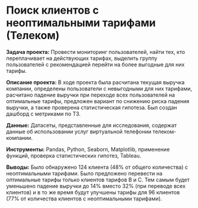 # Поиск клиентов с неоптимальными тарифами (Телеком)

**Задача проекта:** Провести мониторинг пользователей, найти тех, кто переплачивает на действующих тарифах, выделить группу пользователей с рекомендацией перейти на более выгодные для них тарифы.

**Описание проекта:** В ходе проекта была расчитана текущая выручка компании, определены пользователи с невыгодными для них тарифами, расчитано падение выручки при переходе всех пользователей на оптимальные тарифы, предложен вариант по снижению риска падения выручки, а также проверена статистическая гипотеза. Был создан дашборд с метриками по ТЗ.

**Данные:** Датасеты, представленные для исследования, содержат данные об использовании услуг виртуальной телефонии телеком-компании.

**Инструменты:** Pandas, Python, Seaborn, Matplotlib, применение функций, проверка статистических гипотез, Tableau.

**Выводы:** Было обнаружено 124 клиента (48% от общего количества) с неоптимальными тарифами. Было предложено перевести на оптимальные тарифы только клиентов тарифов B и C. Тем самым будет уменьшено падение выручки до 14% вместо 32% (при переводе всех клиентов) и в то же время будут улучшены тарифы для 96 клиентов (77% от количества клиентов с неоптимальными тарифами).
